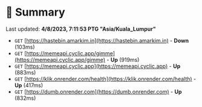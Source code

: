 # 📖 Summary
Last updated: **4/8/2023, 7:11:53 PTG "Asia/Kuala_Lumpur"**

- `GET` [https://hastebin.amarkim.in](https://hastebin.amarkim.in) - **Down** (103ms)
- `GET` [https://memeapi.cyclic.app/gimme](https://memeapi.cyclic.app/gimme) - **Up** (919ms)
- `GET` [https://memeapi.cyclic.app](https://memeapi.cyclic.app) - **Up** (883ms)
- `GET` [https://klik.onrender.com/health](https://klik.onrender.com/health) - **Up** (417ms)
- `GET` [https://dumb.onrender.com](https://dumb.onrender.com) - **Up** (832ms)
